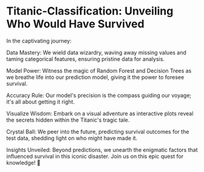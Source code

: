 # Titanic-Classification: Unveiling Who Would Have Survived
In the captivating journey:

Data Mastery: We wield data wizardry, waving away missing values and taming categorical features, ensuring pristine data for analysis.

Model Power: Witness the magic of Random Forest and Decision Trees as we breathe life into our prediction model, giving it the power to foresee survival.

Accuracy Rule: Our model's precision is the compass guiding our voyage; it's all about getting it right.

Visualize Wisdom: Embark on a visual adventure as interactive plots reveal the secrets hidden within the Titanic's tragic tale.

Crystal Ball: We peer into the future, predicting survival outcomes for the test data, shedding light on who might have made it.

Insights Unveiled: Beyond predictions, we unearth the enigmatic factors that influenced survival in this iconic disaster. Join us on this epic quest for knowledge! 🌟
